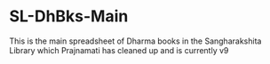 # SL-DhBks-Main
This is the main spreadsheet of Dharma books in the Sangharakshita Library which Prajnamati has cleaned up and is currently v9
